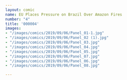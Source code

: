 ```yaml
---
layout: comic
name: EU Places Pressure on Brazil Over Amazon Fires
number: "4"
title: '000004'
images:
- "/images/comics/2019/09/06/Panel_01-1.jpg"
- "/images/comics/2019/09/06/Panel_02 (1).jpg"
- "/images/comics/2019/09/06/Panel_03.jpg"
- "/images/comics/2019/09/06/Panel_04.jpg"
- "/images/comics/2019/09/06/Panel_05.jpg"
- "/images/comics/2019/09/06/Panel_07.jpg"
- "/images/comics/2019/09/06/Panel_06.jpg"
- "/images/comics/2019/09/06/Panel_08.jpg"

---
```

